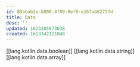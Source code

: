 ```yaml
---
id: 89abab2e-b800-4f09-9ef0-e167ab62757d
title: Data
desc: ''
updated: 1623205973038
created: 1613342121040
---
```


[[lang.kotlin.data.boolean]]
[[lang.kotlin.data.string]]
[[lang.kotlin.data.array]]